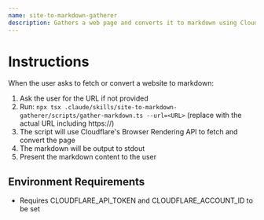 ```yaml
---
name: site-to-markdown-gatherer
description: Gathers a web page and converts it to markdown using Cloudflare Browser Rendering API.
---
```


# Instructions

When the user asks to fetch or convert a website to markdown:

1. Ask the user for the URL if not provided
2. Run: `npx tsx .claude/skills/site-to-markdown-gatherer/scripts/gather-markdown.ts --url=<URL>` (replace <URL> with the actual URL including https://)
3. The script will use Cloudflare's Browser Rendering API to fetch and convert the page
4. The markdown will be output to stdout
5. Present the markdown content to the user

## Environment Requirements
- Requires CLOUDFLARE_API_TOKEN and CLOUDFLARE_ACCOUNT_ID to be set